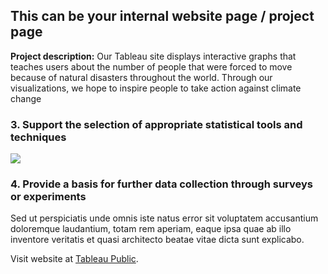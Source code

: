 ## This can be your internal website page / project page

**Project description:** Our Tableau site displays interactive graphs that teaches users about the number of people that were forced to move because of natural disasters throughout the world. Through our visualizations, we hope to inspire people to take action against climate change

<!-- ### 1. Suggest hypotheses about the causes of observed phenomena

Sed ut perspiciatis unde omnis iste natus error sit voluptatem accusantium doloremque laudantium, totam rem aperiam, eaque ipsa quae ab illo inventore veritatis et quasi architecto beatae vitae dicta sunt explicabo. 

```javascript
if (isAwesome){
  return true
}
```

### 2. Assess assumptions on which statistical inference will be based

```javascript
if (isAwesome){
  return true
}
``` -->

### 3. Support the selection of appropriate statistical tools and techniques

<img src="images/log of disp map.png?raw=true"/>

### 4. Provide a basis for further data collection through surveys or experiments

Sed ut perspiciatis unde omnis iste natus error sit voluptatem accusantium doloremque laudantium, totam rem aperiam, eaque ipsa quae ab illo inventore veritatis et quasi architecto beatae vitae dicta sunt explicabo. 

Visit website at [Tableau Public](https://public.tableau.com/app/profile/angel.avelar/viz/Displacement_16780194441580/bardisp).
